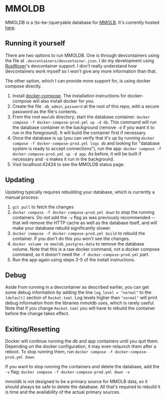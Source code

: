 MMOLDB
======

MMOLDB is a (to-be-)queryable database for [MMOLB][mmolb]. It's currently 
hosted [here][mmoldb].

Running it yourself
-------------------

There are two options to run MMOLDB. One is through devcontainers using the 
file at `.devcontainers/devcontainer.json`. I do my development using 
[RustRover][rustrover]'s devcontainer support. I don't really understand how
devcontainers work myself so I won't give any more information than that.

The other option, which I can provide more support for, is using docker 
compose directly.

1. Install [docker-compose][docker-compose]. The installation instructions 
   for docker-compose will also install docker for you.
2. Create the file `.db_admin_password` at the root of this repo, with a secure
   password as the file's contents. 
3. From the root `mmoldb` directory, start the database container: 
   `docker compose -f docker-compose-prod.yml up -d db`. This command will
   run the database container in the background (remove `-d` if you want it to
   run in the foreground). It will build the container first if necessary.
4. Once the database is up (you can verify that it's up by running 
   `docker compose -f docker-compose-prod.yml logs db` and looking for 
   "database system is ready to accept connections"), run the app:
   `docker compose -f docker-compose-prod.yml up -d app`. As before, it will
   be built if necessary and `-d` makes it run in the background.
5. Visit localhost:42424 to see the MMOLDB status page.

Updating
--------

Updating typically requires rebuilding your database, which is currently a 
manual process:

1. `git pull` to fetch the changes
2. `docker compose -f docker-compose-prod.yml down` to stop the running 
   containers. Do _not_ add the `-v` flag as was previously recommended -- that
   will remove the HTTP cache as well as the database itself, and will make 
   your database rebuild significantly slower.
3. `docker compose -f docker-compose-prod.yml build` to rebuild the container.
   If you don't do this you won't see the changes.
4. `docker volume rm mmoldb_postgres-data` to remove the database volume. Note 
   that this is a raw docker command, not a docker compose command, so it 
   doesn't need the `-f docker-compose-prod.yml` part.
5. Run the app again using steps 3-5 of the install instructions.

Debug
-----

Aside from running in a devcontainer as described earlier, you can get some 
debug information by adding the line `log_level = "normal"` to the `[default]`
section of `Rocket.toml`. Log levels higher than `"normal"` will print debug
information from the libraries mmoldb uses, which is rarely useful. Note that
if you change `Rocket.toml` you will have to rebuild the container before the
change takes effect.

Exiting/Resetting
-----------------

Docker will continue running the db and app containers until you quit them. 
Depending on the docker configuration, it may even relaunch them after a 
reboot. To stop running them, run 
`docker compose -f docker-compose-prod.yml down`.

If you want to stop running the containers *and* delete the database, add the
`-v` flag:
`docker compose -f docker-compose-prod.yml down -v`

mmoldb is not designed to be a primary source for MMOLB data, so it should 
always be safe to delete the database. All that's required to rebuild it is
time and the availability of the actual primary sources.

[mmolb]: https://mmolb.com/
[mmoldb]: https://mmoldb.beiju.me/
[rustrover]: https://www.jetbrains.com/rust/
[docker-compose]: https://docs.docker.com/compose/